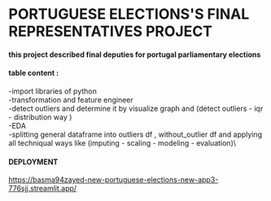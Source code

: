 # PORTUGUESE ELECTIONS'S FINAL REPRESENTATIVES PROJECT 
#### this project described final deputies for portugal parliamentary elections
#### table content :
   -import libraries of python \
   -transformation and feature engineer \
   -detect outliers and determine it by visualize graph and (detect outliers - iqr - distribution way )\
   -EDA\
   -splitting general dataframe into outliers df , without_outlier df and applying all techniqual ways like (imputing - scaling - modeling - evaluation)\
   
#### DEPLOYMENT 
https://basma94zayed-new-portuguese-elections-new-app3-776sjj.streamlit.app/
   
